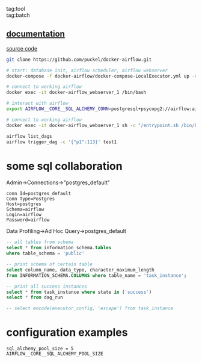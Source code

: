 tag:tool  
tag:batch  

## [documentation](https://airflow.readthedocs.io/en/latest/index.html)

[source code](https://github.com/puckel/docker-airflow)
```sh
git clone https://github.com/puckel/docker-airflow.git
```

```sh
# start: database init, airflow scheduler, airflow webserver
docker-compose -f docker-airflow/docker-compose-LocalExecutor.yml up -d
```

```sh
# connect to working airflow
docker exec -it docker-airflow_webserver_1 /bin/bash

# interact with airflow
export AIRFLOW__CORE__SQL_ALCHEMY_CONN=postgresql+psycopg2://airflow:airflow@postgres:5432/airflow
```

```sh
# connect to working airflow
docker exec -it docker-airflow_webserver_1 sh -c "/entrypoint.sh /bin/bash"
```

```sh
airflow list_dags
airflow trigger_dag -c '{"p1":113}' test1
```

# some sql collaboration 
Admin->Connections->"postgres_default"
```properties
conn Id=postgres_default
Conn Type=Postgres
Host=postgres
Schema=airflow
Login=airflow
Password=airflow
```
Data Profiling->Ad Hoc Query->postgres_default


```sql
-- all tables from schema
select * from information_schema.tables
where table_schema = 'public'

-- print schema of certain table
select column_name, data_type, character_maximum_length
from INFORMATION_SCHEMA.COLUMNS where table_name = 'task_instance';

-- print all success instances
select * from task_instance where state in ('success')
select * from dag_run

-- select encode(executor_config, 'escape') from task_instance
```


# configuration examples
```
sql_alchemy_pool_size = 5
AIRFLOW__CORE__SQL_ALCHEMY_POOL_SIZE
```
